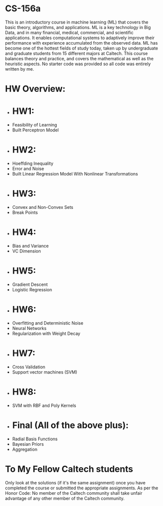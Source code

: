 # CS-156a
This is an introductory course in machine learning (ML) that covers the basic theory, algorithms, and applications. ML is a key technology in Big Data, and in many financial, medical, commercial, and scientific applications. It enables computational systems to adaptively improve their performance with experience accumulated from the observed data. ML has become one of the hottest fields of study today, taken up by undergraduate and graduate students from 15 different majors at Caltech. This course balances theory and practice, and covers the mathematical as well as the heuristic aspects. No starter code was provided so all code was entirely written by me.
# HW Overview:
  - # HW1: 
  - Feasibility of Learning
  - Built Perceptron Model
  - # HW2:
  - Hoeffding Inequality
  - Error and Noise
  - Built Linear Regression Model With Nonlinear Transformations
  - # HW3:
  - Convex and Non-Convex Sets
  - Break Points
  - # HW4:
  - Bias and Variance
  - VC Dimension
  - # HW5:
  - Gradient Descent
  - Logistic Regression
  - # HW6:
  - Overfitting and Deterministic Noise
  - Neural Networks
  - Regularization with Weight Decay
  - # HW7:
  - Cross Validation
  - Support vector machines (SVM)
  - # HW8:
  - SVM with RBF and Poly Kernels
  - # Final (All of the above plus):
  - Radial Basis Functions
  - Bayesian Priors
  - Aggregation
# To My Fellow Caltech students
Only look at the solutions (if it's the same assignment) once you have completed the course or submitted the appropriate assignments.
As per the Honor Code: No member of the Caltech community shall take unfair advantage of any other member of the Caltech community. 
